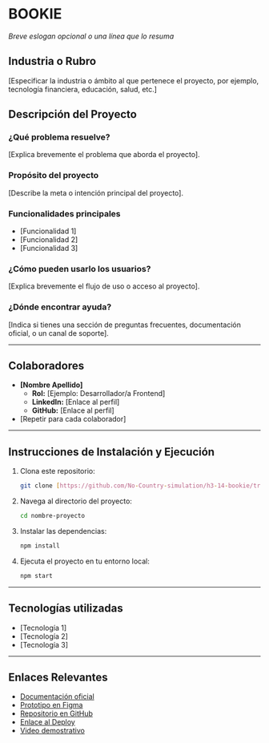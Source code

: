 # **BOOKIE**  
*Breve eslogan opcional o una línea que lo resuma*  

## **Industria o Rubro**  
[Especificar la industria o ámbito al que pertenece el proyecto, por ejemplo, tecnología financiera, educación, salud, etc.]  

## **Descripción del Proyecto**  
### **¿Qué problema resuelve?**  
[Explica brevemente el problema que aborda el proyecto].  

### **Propósito del proyecto**  
[Describe la meta o intención principal del proyecto].  

### **Funcionalidades principales**  
- [Funcionalidad 1]  
- [Funcionalidad 2]  
- [Funcionalidad 3]  

### **¿Cómo pueden usarlo los usuarios?**  
[Explica brevemente el flujo de uso o acceso al proyecto].  

### **¿Dónde encontrar ayuda?**  
[Indica si tienes una sección de preguntas frecuentes, documentación oficial, o un canal de soporte].  

---

## **Colaboradores**  
- **[Nombre Apellido]**  
  - **Rol:** [Ejemplo: Desarrollador/a Frontend]  
  - **LinkedIn:** [Enlace al perfil]  
  - **GitHub:** [Enlace al perfil]  
- [Repetir para cada colaborador]  

---

## **Instrucciones de Instalación y Ejecución**  
1. Clona este repositorio:  
   ```bash
   git clone [https://github.com/No-Country-simulation/h3-14-bookie/tree/develop]
2. Navega al directorio del proyecto:
   ```bash
   cd nombre-proyecto
4. Instalar las dependencias:
   ```bash
   npm install
6. Ejecuta el proyecto en tu entorno local:
   ```bash
   npm start

---

## **Tecnologías utilizadas**
- [Tecnología 1]
- [Tecnología 2]
- [Tecnología 3]

---

## **Enlaces Relevantes**  
- [Documentación oficial](URL)  
- [Prototipo en Figma](URL)  
- [Repositorio en GitHub](URL)  
- [Enlace al Deploy](URL)  
- [Video demostrativo](URL)

```  


